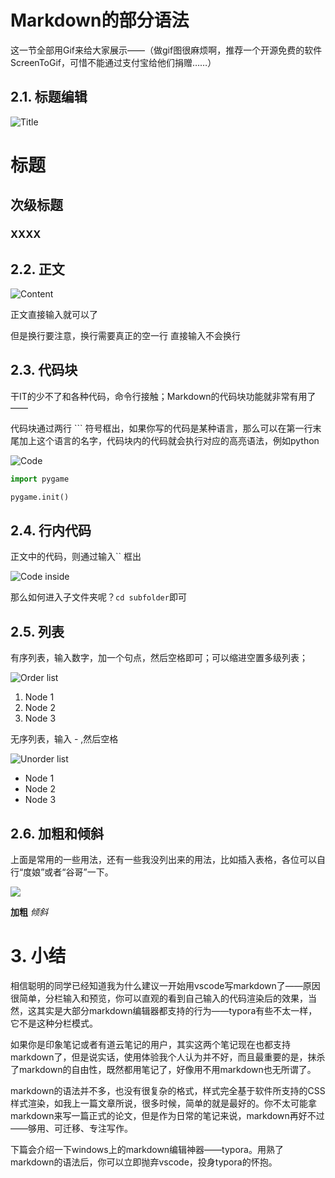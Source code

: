 <!--
 * @Author: xmug
 * @Date: 2021-03-30 23:11:24
 * @LastEditors: x-mug
 * @LastEditTime: 2021-03-31 00:59:29
 * @FilePath: \Games101\HowToWriteMarkDown.md
-->
# Markdown的部分语法
这一节全部用Gif来给大家展示——（做gif图很麻烦啊，推荐一个开源免费的软件ScreenToGif，可惜不能通过支付宝给他们捐赠……）

## 2.1. 标题编辑

![Title](https://pic4.zhimg.com/v2-f7caa56b9a160cf3149f5f9c75e52c67_b.webp)

# 标题
## 次级标题
### XXXX

## 2.2. 正文

![Content](https://pic3.zhimg.com/v2-a0610e72785ea32706fe259fd59f0faa_b.webp)

正文直接输入就可以了

但是换行要注意，换行需要真正的空一行
直接输入不会换行

## 2.3. 代码块
干IT的少不了和各种代码，命令行接触；Markdown的代码块功能就非常有用了——

代码块通过两行 ``` 符号框出，如果你写的代码是某种语言，那么可以在第一行末尾加上这个语言的名字，代码块内的代码就会执行对应的高亮语法，例如python

![Code](https://pic2.zhimg.com/v2-7880bcfe5527b500f5fbdaa1d9349f59_b.webp)

```python
import pygame

pygame.init()
```

## 2.4. 行内代码
正文中的代码，则通过输入`` 框出

![Code inside](https://pic4.zhimg.com/v2-bb63b917c2a506bb23f7c4977bd1f553_b.webp)

那么如何进入子文件夹呢？``cd subfolder``即可

## 2.5. 列表
有序列表，输入数字，加一个句点，然后空格即可；可以缩进空置多级列表；

![Order list](https://pic2.zhimg.com/v2-d1b1d7b123b2e0210f1313246b3190dd_b.webp)

1. Node 1
2. Node 2
3. Node 3

无序列表，输入 - ,然后空格

![Unorder list](https://pic2.zhimg.com/v2-f9dec5e2fe26147b0a59b34bce285e91_b.webp)

- Node 1
- Node 2
- Node 3


## 2.6. 加粗和倾斜

上面是常用的一些用法，还有一些我没列出来的用法，比如插入表格，各位可以自行“度娘”或者“谷哥”一下。

![](https://pic3.zhimg.com/v2-ebb24a16981ec67cacd311b56feb57ee_b.webp)

**加粗**
*倾斜*

# 3. 小结
相信聪明的同学已经知道我为什么建议一开始用vscode写markdown了——原因很简单，分栏输入和预览，你可以直观的看到自己输入的代码渲染后的效果，当然，这其实是大部分markdown编辑器都支持的行为——typora有些不太一样，它不是这种分栏模式。

如果你是印象笔记或者有道云笔记的用户，其实这两个笔记现在也都支持markdown了，但是说实话，使用体验我个人认为并不好，而且最重要的是，抹杀了markdown的自由性，既然都用笔记了，好像用不用markdown也无所谓了。

markdown的语法并不多，也没有很复杂的格式，样式完全基于软件所支持的CSS样式渲染，如我上一篇文章所说，很多时候，简单的就是最好的。你不太可能拿markdown来写一篇正式的论文，但是作为日常的笔记来说，markdown再好不过——够用、可迁移、专注写作。

下篇会介绍一下windows上的markdown编辑神器——typora。用熟了markdown的语法后，你可以立即抛弃vscode，投身typora的怀抱。